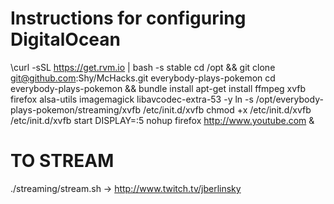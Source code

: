 # Instructions for configuring DigitalOcean

\curl -sSL https://get.rvm.io | bash -s stable
cd /opt && git clone git@github.com:Shy/McHacks.git everybody-plays-pokemon
cd everybody-plays-pokemon && bundle install
apt-get install ffmpeg xvfb firefox alsa-utils imagemagick libavcodec-extra-53 -y
ln -s /opt/everybody-plays-pokemon/streaming/xvfb /etc/init.d/xvfb
chmod +x /etc/init.d/xvfb
/etc/init.d/xvfb start
DISPLAY=:5 nohup firefox http://www.youtube.com &


# TO STREAM
./streaming/stream.sh -> http://www.twitch.tv/jberlinsky

